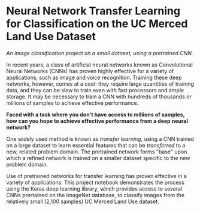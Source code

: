# Neural Network Transfer Learning for Classification on the UC Merced Land Use Dataset
*An image classification project on a small dataset, using a pretrained CNN.*  

In recent years, a class of artificial neural networks known as Convolutional Neural Networks (CNNs) has proven highly effective for a variety of applications, such as image and voice recognition. Training these deep networks, however, comes at a cost: they require large quantities of training data, and they can be slow to train even with fast processors and ample storage. It may be necessary to train a CNN with hundreds of thousands or millions of samples to achieve effective performance.  

**Faced with a task where you don't have access to millions of samples, how can you hope to achieve effective performance from a deep neural network?**  

One widely used method is known as *transfer learning*, using a CNN trained on a large dataset to learn essential features that can be *transferred* to a new, related problem domain. The pretrained network forms "base" upon which a refined network is trained on a smaller dataset specific to the new problem domain.  

Use of pretrained networks for transfer learning has proven effective in a variety of applications. This project notebook demonstrates the process using the Keras deep learning library, which provides access to several CNNs prertained on the ImageNet database, to classify images from the relatively small (2,100 samples) UC Merced Land Use dataset. 
